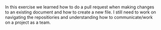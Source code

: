 In this exercise we learned how to do a pull request when making changes to an existing document and how to create a new file.
I still need to work on navigating the repositiories and understanding how to communicate/work on a project as a team.

